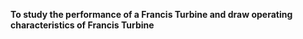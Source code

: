 <b> To study the performance of a Francis Turbine and draw operating characteristics of Francis Turbine</b>
